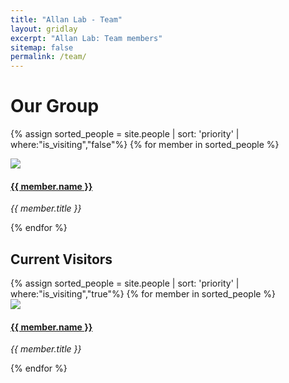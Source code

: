 ```yaml
---
title: "Allan Lab - Team"
layout: gridlay
excerpt: "Allan Lab: Team members"
sitemap: false
permalink: /team/
---
```


# Our Group

<!-- **We are  looking for new PhD students, Postdocs, and Master students to join the team** [(see openings)]({{ site.url }}{{ site.baseurl }}/vacancies) **!**

## Members -->

<div class="row">

{% assign sorted_people = site.people | sort: 'priority' | where:"is_visiting","false"%}
{% for member in sorted_people %}

<div class="col-sm-3 col-xs-6 clearfix">
<div class="bdata-member">
<img src= "{{ site.url }}{{ site.baseurl }}/{{site.RESOURCES_PATH}}/headshots/{{member.headshot}}" class="img-responsive bdata-img-headshot">

#### [{{ member.name }}]({{member.site}})

<i>{{ member.title }}</i>

</div>

</div>

{% endfor %}

</div>

## Current Visitors

<div class="row">
{% assign sorted_people = site.people | sort: 'priority' | where:"is_visiting","true"%}
{% for member in sorted_people %}
<div class="col-sm-3 col-xs-6 clearfix">
<div class="bdata-member">
<img src= "{{ site.url }}{{ site.baseurl }}/{{site.RESOURCES_PATH}}/headshots/{{member.headshot}}" class="img-responsive bdata-img-headshot">

#### [{{ member.name }}]({{member.site}})

<i>{{ member.title }}</i>

</div>

</div>

{% endfor %}

</div>

<!-- Commenting out since we don't have any

## Alumni

We don't currently have any! But we could add some using a `.yml` file in the `data` directory. -->
